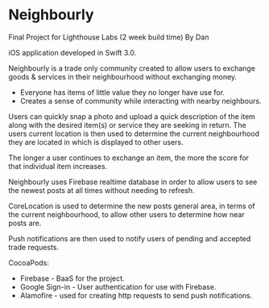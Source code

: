 # Neighbourly
Final Project for Lighthouse Labs (2 week build time)
By Dan

iOS application developed in Swift 3.0.

Neighbourly is a trade only community created to allow users to exchange goods &
services in their neighbourhood without exchanging money.
 - Everyone has items of little value they no longer have use for.
 - Creates a sense of community while interacting with nearby neighbours.

Users can quickly snap a photo and upload a quick description of the item along with the desired 
item(s) or service they are seeking in return. The users current location is then used to determine the current neighbourhood they are located in which is displayed to other users.

The longer a user continues to exchange an item, the more the score for that individual item increases.

Neighbourly uses Firebase realtime database in order to allow users to see the newest posts at all times without needing to refresh. 

CoreLocation is used to determine the new posts general area, in terms of the current neighbourhood, to allow other users to determine how near posts are.

Push notifications are then used to notify users of pending and accepted trade requests.

CocoaPods:
- Firebase - BaaS for the project.
- Google Sign-in - User authentication for use with Firebase.
- Alamofire - used for creating http requests to send push notifications.
